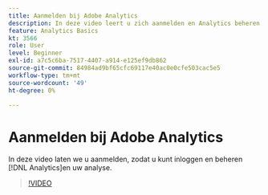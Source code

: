 ```yaml
---
title: Aanmelden bij Adobe Analytics
description: In deze video leert u zich aanmelden en Analytics beheren en begint u met de analyse.
feature: Analytics Basics
kt: 3566
role: User
level: Beginner
exl-id: a7c5c6ba-7517-4407-a914-e125ef9db862
source-git-commit: 84984ad9bf65cfc69117e40ac0e0cfe503cac5e5
workflow-type: tm+mt
source-wordcount: '49'
ht-degree: 0%

---
```


# Aanmelden bij Adobe Analytics

In deze video laten we u aanmelden, zodat u kunt inloggen en beheren [!DNL Analytics]en uw analyse.

>[!VIDEO](https://video.tv.adobe.com/v/28771/?quality=12&learn=on)
